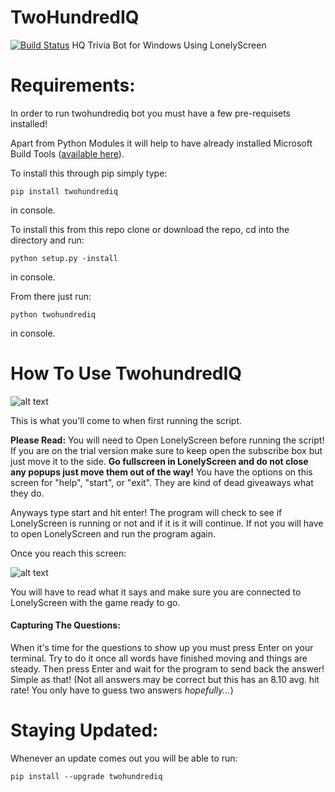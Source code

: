 # TwoHundredIQ
[![Build Status](https://travis-ci.org/M4cs/twohundrediq.svg?branch=master)](https://travis-ci.org/M4cs/twohundrediq)
HQ Trivia Bot for Windows Using LonelyScreen

# Requirements:

In order to run twohundrediq bot you must have a few pre-requisets installed!

Apart from Python Modules it will help to have already installed Microsoft Build Tools ([available here](https://www.microsoft.com/en-us/download/details.aspx?id=48159)).

To install this through pip simply type:
```
pip install twohundrediq
```

in console.

To install this from this repo clone or download the repo, cd into the directory and run:
```
python setup.py -install
```
in console.

From there just run:
```
python twohundrediq
```
in console.

# How To Use TwohundredIQ

![alt text](https://i.imgur.com/Y5D030I.png)

This is what you'll come to when first running the script.

**Please Read:** You will need to Open LonelyScreen before running the script! If you are on the trial version make sure to keep open the subscribe box but just move it to the side. **Go fullscreen in LonelyScreen and do not close any popups just move them out of the way!** You have the options on this screen for "help", "start", or "exit". They are kind of dead giveaways what they do. 

Anyways type start and hit enter! The program will check to see if LonelyScreen is running or not and if it is it will continue. If not you will have to open LonelyScreen and run the program again.

Once you reach this screen:

![alt text](https://i.imgur.com/tFvH83O.png)

You will have to read what it says and make sure you are connected to LonelyScreen with the game ready to go.

#### Capturing The Questions:

When it's time for the questions to show up you must press Enter on your terminal. Try to do it once all words have finished moving and things are steady. Then press Enter and wait for the program to send back the answer! Simple as that! (Not all answers may be correct but this has an 8.10 avg. hit rate! You only have to guess two answers *hopefully...*)

# Staying Updated:

Whenever an update comes out you will be able to run:
```
pip install --upgrade twohundrediq
```

